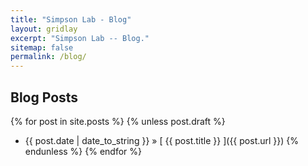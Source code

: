 ```yaml
---
title: "Simpson Lab - Blog"
layout: gridlay
excerpt: "Simpson Lab -- Blog."
sitemap: false
permalink: /blog/
---
```


## Blog Posts

{% for post in site.posts %}
 {% unless post.draft %}
   * {{ post.date | date_to_string }} &raquo; [ {{ post.title }} ]({{ post.url }})
    {% endunless %}
    {% endfor %}

<br>
